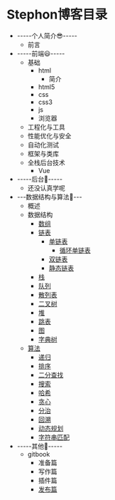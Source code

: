 # Stephon博客目录

* -----个人简介😎-----
  * 前言 
* -----前端😃-----
  * 基础
    * html
      * 简介 
    * html5
    * css
    * css3
    * js
    * 浏览器
  * 工程化与工具
  * 性能优化与安全
  * 自动化测试
  * 框架与类库
  * 全栈后台技术
    * Vue
* -----后台🙈-----
  * 还没认真学呢
* ---数据结构与算法🍭---
  * 概述
  * 数据结构
    * [数组]() 
    * [链表]()
      * [单链表]()
        * [循环单链表]()
      * [双链表]()
      * [静态链表]()
    * [栈]()
    * [队列]()
    * [散列表]()
    * [二叉树]()
    * [堆]()
    * [跳表]()
    * [图]()
    * [字典树]()
  * [算法]()
    * [递归]()
    * [排序]()
    * [二分查找]()
    * [搜索]()
    * [哈希]()
    * [贪心]()
    * [分治]()
    * [回溯]()
    * [动态规划]()
    * [字符串匹配]()
* -----其他🐋-----
  * gitbook  
    * 准备篇
    * 写作篇
    * 插件篇
    * [发布篇](mybook/part5/gitbook/发布页面.md)

